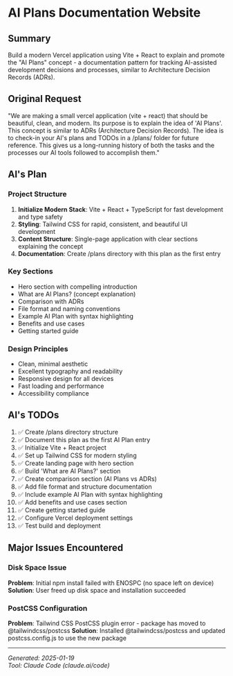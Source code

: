 # AI Plans Documentation Website

## Summary
Build a modern Vercel application using Vite + React to explain and promote the "AI Plans" concept - a documentation pattern for tracking AI-assisted development decisions and processes, similar to Architecture Decision Records (ADRs).

## Original Request
"We are making a small vercel application (vite + react) that should be beautiful, clean, and modern. Its purpose is to explain the idea of 'AI Plans'. This concept is similar to ADRs (Architecture Decision Records). The idea is to check-in your AI's plans and TODOs in a /plans/ folder for future reference. This gives us a long-running history of both the tasks and the processes our AI tools followed to accomplish them."

## AI's Plan

### Project Structure
1. **Initialize Modern Stack**: Vite + React + TypeScript for fast development and type safety
2. **Styling**: Tailwind CSS for rapid, consistent, and beautiful UI development
3. **Content Structure**: Single-page application with clear sections explaining the concept
4. **Documentation**: Create /plans directory with this plan as the first entry

### Key Sections
- Hero section with compelling introduction
- What are AI Plans? (concept explanation)
- Comparison with ADRs
- File format and naming conventions
- Example AI Plan with syntax highlighting
- Benefits and use cases
- Getting started guide

### Design Principles
- Clean, minimal aesthetic
- Excellent typography and readability
- Responsive design for all devices
- Fast loading and performance
- Accessibility compliance

## AI's TODOs
1. ✅ Create /plans directory structure
2. ✅ Document this plan as the first AI Plan entry
3. ✅ Initialize Vite + React project
4. ✅ Set up Tailwind CSS for modern styling
5. ✅ Create landing page with hero section
6. ✅ Build 'What are AI Plans?' section
7. ✅ Create comparison section (AI Plans vs ADRs)
8. ✅ Add file format and structure documentation
9. ✅ Include example AI Plan with syntax highlighting
10. ✅ Add benefits and use cases section
11. ✅ Create getting started guide
12. ✅ Configure Vercel deployment settings
13. ✅ Test build and deployment

## Major Issues Encountered

### Disk Space Issue
**Problem**: Initial npm install failed with ENOSPC (no space left on device)
**Solution**: User freed up disk space and installation succeeded

### PostCSS Configuration
**Problem**: Tailwind CSS PostCSS plugin error - package has moved to @tailwindcss/postcss
**Solution**: Installed @tailwindcss/postcss and updated postcss.config.js to use the new package

---
*Generated: 2025-01-19*  
*Tool: Claude Code (claude.ai/code)*
